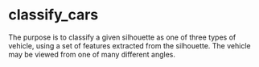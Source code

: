 # classify_cars
The purpose is to classify a given silhouette as one of three types of vehicle, using a set of features extracted from the silhouette. The vehicle may be viewed from one of many different angles.
